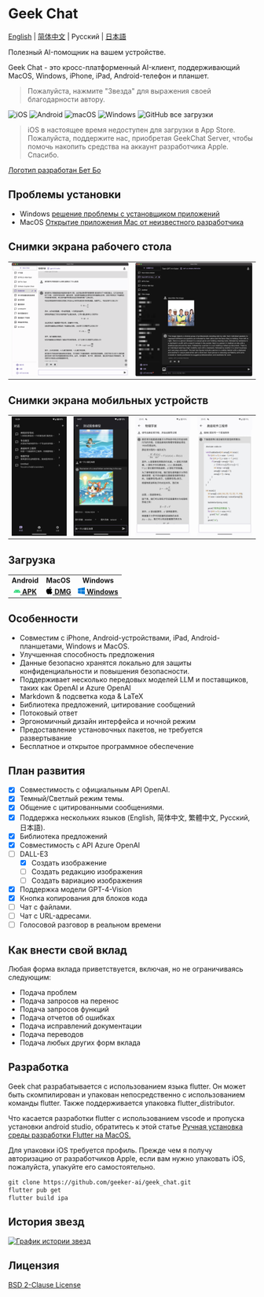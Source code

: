 # Geek Chat

[English](../README.md) | [简体中文](./README_CN.md) | Русский | [日本語](./README_JP.md)

Полезный AI-помощник на вашем устройстве.

Geek Chat - это кросс-платформенный AI-клиент, поддерживающий MacOS, Windows, iPhone, iPad, Android-телефон и планшет.

> Пожалуйста, нажмите "Звезда" для выражения своей благодарности автору.

![iOS](https://img.shields.io/badge/-iOS-black?style=flat-square&logo=apple&logoColor=white) ![Android](https://img.shields.io/badge/-Android-black?style=flat-square&logo=android&logoColor=white) ![macOS](https://img.shields.io/badge/-macOS-black?style=flat-square&logo=apple&logoColor=white) ![Windows](https://img.shields.io/badge/-Windows-black?style=flat-square&logo=windows&logoColor=white) ![GitHub все загрузки](https://img.shields.io/github/downloads/geeker-ai/geek_chat/total)

> iOS в настоящее время недоступен для загрузки в App Store. Пожалуйста, поддержите нас, приобретая GeekChat Server, чтобы помочь накопить средства на аккаунт разработчика Apple. Спасибо.

<!-- <a title="Made with Fluent Design" href="https://github.com/bdlukaa/fluent_ui">
  <img
    src="https://img.shields.io/badge/fluent-design-blue?style=flat-square&color=gray&labelColor=0078D7"
  >
</a> -->
<a title="Логотип разработан Бет Бо" href="https://github.com/bbmm007">Логотип разработан Бет Бо</a>

## Проблемы установки

- Windows [решение проблемы с установщиком приложений](https://learn.microsoft.com/zh-cn/windows/msix/app-installer/troubleshoot-appinstaller-issues)
- MacOS [Открытие приложения Mac от неизвестного разработчика](https://support.apple.com/zh-cn/guide/mac-help/mh40616/mac)

## Снимки экрана рабочего стола

<table>
  <tr>
    <td>
      <img src='../assets/screenshots/screenshot1.png' />
    </td>
    <td>
      <img src='../assets/screenshots/screenshot2.png' />
    </td>
  </tr>
</table>

## Снимки экрана мобильных устройств

<table>
  <tr style="height: 40px">
    <td>
      <img src='../assets/screenshots/screenshot3.jpeg' />
    </td>
    <td>
      <img src='../assets/screenshots/screenshot4.jpeg' />
    </td>
    <td>
      <img src='../assets/screenshots/screenshot5.jpeg' />
    </td>
    <td>
      <img src='../assets/screenshots/screenshot6.jpeg' />
    </td>
  </tr>
</table>

## Загрузка

<table>
  <tr>
    <td style="text-align:center"><b>Android</b></td>
    <td style="text-align:center"><b>MacOS</b></td>
    <td style="text-align:center"><b>Windows</b></td>
  </tr>
  <tr style="text-align: center">
    <td>
      <a href='https://github.com/geeker-ai/geek_chat/releases'>
        <img src='../assets/android-color.svg' style="height:14px; width: 14px" />
        <b>APK</b>
      </a>
    </td>
    <td>
      <a href='https://github.com/geeker-ai/geek_chat/releases'>
        <img src='../assets/apple-color.svg' style="height:15px; width: 15px" />
        <b>DMG</b>
      </a>
    </td>
    <td>
      <a href='https://github.com/geeker-ai/geek_chat/releases'>
        <img src='../assets/windows10-color.svg' style="height:14px; width: 14px" />
        <b>Windows</b>
      </a>
    </td>
  </tr>
</table>

## Особенности

- Совместим с iPhone, Android-устройствами, iPad, Android-планшетами, Windows и MacOS.
- Улучшенная способность предложения
- Данные безопасно хранятся локально для защиты конфиденциальности и повышения безопасности.
- Поддерживает несколько передовых моделей LLM и поставщиков, таких как OpenAI и Azure OpenAI
- Markdown & подсветка кода & LaTeX
- Библиотека предложений, цитирование сообщений
- Потоковый ответ
- Эргономичный дизайн интерфейса и ночной режим
- Предоставление установочных пакетов, не требуется развертывание
- Бесплатное и открытое программное обеспечение

## План развития

- [x] Совместимость с официальным API OpenAI.
- [x] Темный/Светлый режим темы.
- [x] Общение с цитированными сообщениями.
- [x] Поддержка нескольких языков (English, 简体中文, 繁體中文, Русский, 日本語).
- [x] Библиотека предложений
- [x] Совместимость с API Azure OpenAI
- [ ] DALL-E3
  - [x] Создать изображение
  - [ ] Создать редакцию изображения
  - [ ] Создать вариацию изображения
- [x] Поддержка модели GPT-4-Vision
- [x] Кнопка копирования для блоков кода
- [ ] Чат с файлами.
- [ ] Чат с URL-адресами.
- [ ] Голосовой разговор в реальном времени

## Как внести свой вклад

Любая форма вклада приветствуется, включая, но не ограничиваясь следующим:

- Подача проблем
- Подача запросов на перенос
- Подача запросов функций
- Подача отчетов об ошибках
- Подача исправлений документации
- Подача переводов
- Подача любых других форм вклада

## Разработка

Geek chat разрабатывается с использованием языка flutter. Он может быть скомпилирован и упакован непосредственно с использованием команды flutter. Также поддерживается упаковка flutter_distributor.

Что касается разработки flutter с использованием vscode и пропуска установки android studio, обратитесь к этой статье [Ручная установка среды разработки Flutter на MacOS.](https://macgeeker.com/devnotes/macos-flutter/)

Для упаковки iOS требуется профиль. Прежде чем я получу авторизацию от разработчиков Apple, если вам нужно упаковать iOS, пожалуйста, упакуйте его самостоятельно.

```
git clone https://github.com/geeker-ai/geek_chat.git
flutter pub get
flutter build ipa
```

## История звезд

[![График истории звезд](https://api.star-history.com/svg?repos=geeker-ai/geek_chat&type=Date)](https://star-history.com/#geeker-ai/geek_chat&Date)

## Лицензия
[BSD 2-Clause License](./LICENSE)